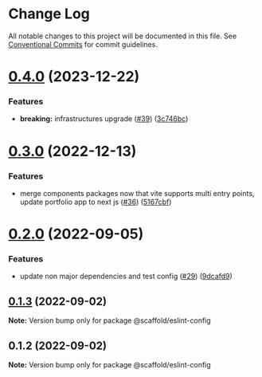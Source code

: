 # Change Log

All notable changes to this project will be documented in this file.
See [Conventional Commits](https://conventionalcommits.org) for commit guidelines.

# [0.4.0](https://github.com/anthony-y-zhu14/MikoshiUI/compare/@scaffold/eslint-config@0.3.0...@scaffold/eslint-config@0.4.0) (2023-12-22)


### Features

* **breaking:** infrastructures upgrade ([#39](https://github.com/anthony-y-zhu14/MikoshiUI/issues/39)) ([3c746bc](https://github.com/anthony-y-zhu14/MikoshiUI/commit/3c746bca0de9882c8e3a0f9b2fc5be250038513d))





# [0.3.0](https://github.com/anthony-y-zhu14/MikoshiUI/compare/@scaffold/eslint-config@0.2.0...@scaffold/eslint-config@0.3.0) (2022-12-13)


### Features

* merge components packages now that vite supports multi entry points, update portfolio app to next js ([#36](https://github.com/anthony-y-zhu14/MikoshiUI/issues/36)) ([5167cbf](https://github.com/anthony-y-zhu14/MikoshiUI/commit/5167cbf496762d6869d27f99d41f4a54133bb0e8))





# [0.2.0](https://github.com/anthony-y-zhu14/MikoshiUI/compare/@scaffold/eslint-config@0.1.3...@scaffold/eslint-config@0.2.0) (2022-09-05)


### Features

* update non major dependencies and test config ([#29](https://github.com/anthony-y-zhu14/MikoshiUI/issues/29)) ([9dcafd9](https://github.com/anthony-y-zhu14/MikoshiUI/commit/9dcafd9773342116a1ca194989af60fa86b957ff))





## [0.1.3](https://github.com/anthony-y-zhu14/MikoshiUI/compare/@scaffold/eslint-config@0.1.2...@scaffold/eslint-config@0.1.3) (2022-09-02)

**Note:** Version bump only for package @scaffold/eslint-config





## 0.1.2 (2022-09-02)

**Note:** Version bump only for package @scaffold/eslint-config
